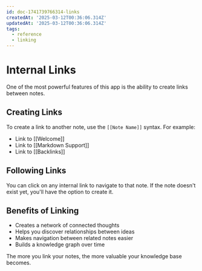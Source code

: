 ```yaml
---
id: doc-1741739766314-links
createdAt: '2025-03-12T00:36:06.314Z'
updatedAt: '2025-03-12T00:36:06.314Z'
tags:
  - reference
  - linking
---
```

# Internal Links

One of the most powerful features of this app is the ability to create links between notes.

## Creating Links

To create a link to another note, use the `[[Note Name]]` syntax. For example:

- Link to [[Welcome]]
- Link to [[Markdown Support]]
- Link to [[Backlinks]]

## Following Links

You can click on any internal link to navigate to that note. If the note doesn't exist yet, you'll have the option to create it.

## Benefits of Linking

- Creates a network of connected thoughts
- Helps you discover relationships between ideas
- Makes navigation between related notes easier
- Builds a knowledge graph over time

The more you link your notes, the more valuable your knowledge base becomes.
